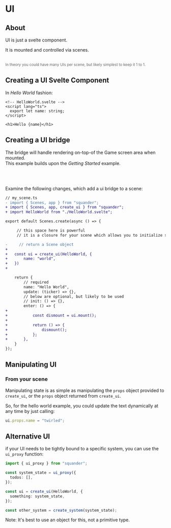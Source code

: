 # UI

## About

UI is just a svelte component. <br />

It is mounted and controlled via scenes. <br/><br/>

<small style="display: block; width: 100%; color: #666">
In theory you could have many UIs per scene, but likely simplest to keep it 1 to 1.
</small>

## Creating a UI Svelte Component

In _Hello World_ fashion:

```svelte
<!-- HelloWorld.svelte -->
<script lang="ts">
  export let name: string;
</script>

<h1>Hello {name}</h1>
```

## Creating a UI bridge

The bridge will handle rendering on-top-of the Game screen area when mounted.
<br />
This example builds upon the <i>Getting Started</i> example.

<br/><br/>

Examine the following changes, which add a ui bridge to a scene:

```diff
// my_scene.ts
- import { Scenes, app } from "squander";
+ import { Scenes, app, create_ui } from "squander";
+ import HelloWorld from "./HelloWorld.svelte";

export default Scenes.create(async () => {

     // this space here is powerful
     // it is a closure for your scene which allows you to initialize systems, load assets, and more.

-     // return a Scene object
+
+   const ui = create_ui(HelloWorld, {
+       name: "world",
+   })
+

    return {
        // required
        name: "Hello World",
        update: (ticker) => {},
        // below are optional, but likely to be used
        // init: () => {},
        enter: () => {
+
+           const dismount = ui.mount();
+
+           return () => {
+               dismount();
+           };
+       },
    }
});
```

## Manipulating UI

### From your scene

Manipulating state is as simple as manipulating the `props` object provided to `create_ui`, or the `props` object returned from `create_ui`.

So, for the hello world example, you could update the text dynamically at any time by just calling:

```ts
ui.props.name = "twirled";
```

## Alternative UI

if your UI needs to be tightly bound to a specific system, you can use the `ui_proxy` function:

```ts
import { ui_proxy } from "squander";

const system_state = ui_proxy({
  todos: [],
});

const ui = create_ui(HelloWorld, {
  something: system_state,
});

const other_system = create_system(system_state);
```

Note: It's best to use an object for this, not a primitive type.
